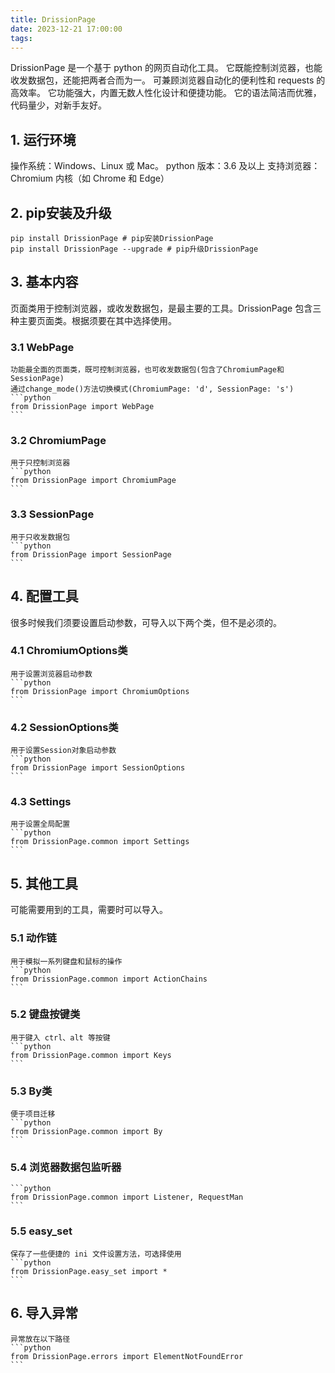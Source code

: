 ```yaml
---
title: DrissionPage
date: 2023-12-21 17:00:00
tags:
---
```

DrissionPage 是一个基于 python 的网页自动化工具。
它既能控制浏览器，也能收发数据包，还能把两者合而为一。
可兼顾浏览器自动化的便利性和 requests 的高效率。
它功能强大，内置无数人性化设计和便捷功能。
它的语法简洁而优雅，代码量少，对新手友好。


## 1. 运行环境
操作系统：Windows、Linux 或 Mac。
python 版本：3.6 及以上
支持浏览器：Chromium 内核（如 Chrome 和 Edge）

## 2. pip安装及升级
```shell
pip install DrissionPage # pip安装DrissionPage
pip install DrissionPage --upgrade # pip升级DrissionPage
```

## 3. 基本内容
页面类用于控制浏览器，或收发数据包，是最主要的工具。DrissionPage 包含三种主要页面类。根据须要在其中选择使用。
### 3.1 WebPage
    功能最全面的页面类，既可控制浏览器，也可收发数据包(包含了ChromiumPage和SessionPage)
    通过change_mode()方法切换模式(ChromiumPage: 'd', SessionPage: 's')
    ```python
    from DrissionPage import WebPage
    ```
### 3.2 ChromiumPage
    用于只控制浏览器
    ```python
    from DrissionPage import ChromiumPage
    ```
### 3.3 SessionPage
    用于只收发数据包
    ```python
    from DrissionPage import SessionPage
    ```

## 4. 配置工具
很多时候我们须要设置启动参数，可导入以下两个类，但不是必须的。
### 4.1 ChromiumOptions类
    用于设置浏览器启动参数
    ```python
    from DrissionPage import ChromiumOptions
    ```
### 4.2 SessionOptions类
    用于设置Session对象启动参数
    ```python
    from DrissionPage import SessionOptions
    ```
### 4.3 Settings
    用于设置全局配置
    ```python
    from DrissionPage.common import Settings
    ```

## 5. 其他工具
可能需要用到的工具，需要时可以导入。
### 5.1 动作链
    用于模拟一系列键盘和鼠标的操作
    ```python
    from DrissionPage.common import ActionChains
    ```
### 5.2 键盘按键类
    用于键入 ctrl、alt 等按键
    ```python
    from DrissionPage.common import Keys
    ```
### 5.3 By类
    便于项目迁移
    ```python
    from DrissionPage.common import By
    ```
### 5.4 浏览器数据包监听器
    ```python
    from DrissionPage.common import Listener, RequestMan
    ```
### 5.5 easy_set
    保存了一些便捷的 ini 文件设置方法，可选择使用
    ```python
    from DrissionPage.easy_set import *
    ```

## 6. 导入异常
    异常放在以下路径
    ```python
    from DrissionPage.errors import ElementNotFoundError
    ```